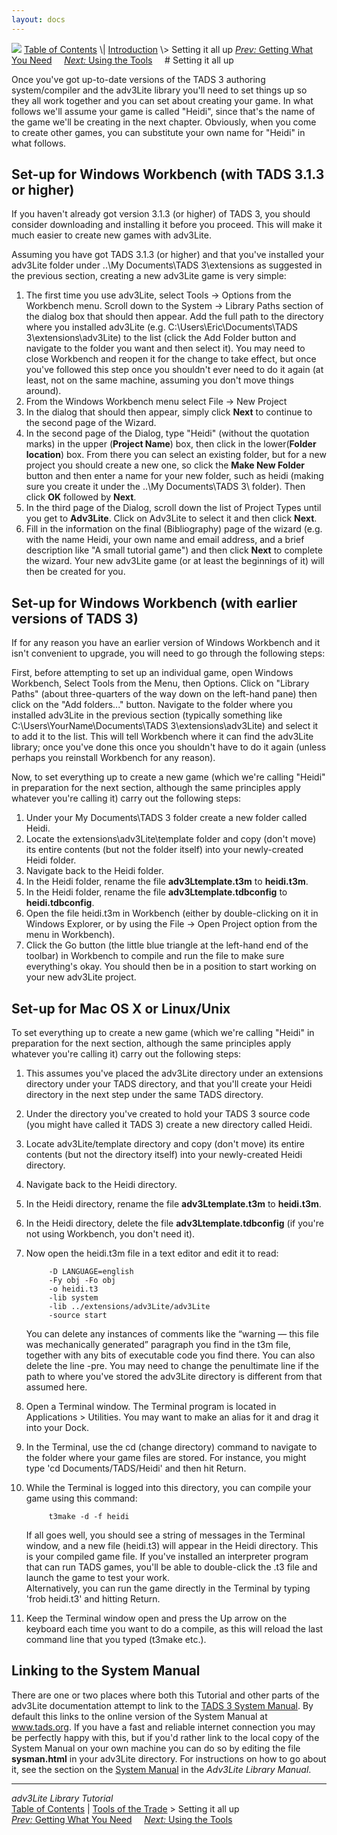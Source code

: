 ```yaml
---
layout: docs
---
```



<img src="topbar.jpg" data-border="0" />
<a href="toc.html" class="nav">Table of Contents</a> \|
<a href="intro.html" class="nav">Introduction</a> \> Setting it all up  
<span class="navnp"><a href="getting.html" class="nav"><em>Prev:</em> Getting What You
Need</a>    
<a href="using.html" class="nav"><em>Next:</em> Using the Tools</a>    
</span>
# Setting it all up

Once you've got up-to-date versions of the TADS 3 authoring
system/compiler and the adv3Lite library you'll need to set things up so
they all work together and you can set about creating your game. In what
follows we'll assume your game is called "Heidi", since that's the name
of the game we'll be creating in the next chapter. Obviously, when you
come to create other games, you can substitute your own name for "Heidi"
in what follows.

## Set-up for Windows Workbench (with TADS 3.1.3 or higher)

If you haven't already got version 3.1.3 (or higher) of TADS 3, you
should consider downloading and installing it before you proceed. This
will make it much easier to create new games with adv3Lite.

Assuming you have got TADS 3.1.3 (or higher) and that you've installed
your adv3Lite folder under ..\My Documents\TADS 3\extensions as
suggested in the previous section, creating a new adv3Lite game is very
simple:

1.  The first time you use adv3Lite, select Tools -\> Options from the
    Workbench menu. Scroll down to the System -\> Library Paths section
    of the dialog box that should then appear. Add the full path to the
    directory where you installed adv3Lite (e.g.
    C:\Users\Eric\Documents\TADS 3\extensions\adv3Lite) to the list
    (click the Add Folder button and navigate to the folder you want and
    then select it). You may need to close Workbench and reopen it for
    the change to take effect, but once you've followed this step once
    you shouldn't ever need to do it again (at least, not on the same
    machine, assuming you don't move things around).
2.  From the Windows Workbench menu select File -\> New Project
3.  In the dialog that should then appear, simply click **Next** to
    continue to the second page of the Wizard.
4.  In the second page of the Dialog, type "Heidi" (without the
    quotation marks) in the upper (**Project Name**) box, then click in
    the lower(**Folder location**) box. From there you can select an
    existing folder, but for a new project you should create a new one,
    so click the **Make New Folder** button and then enter a name for
    your new folder, such as heidi (making sure you create it under the
    ..\My Documents\TADS 3\\ folder). Then click **OK** followed by
    **Next**.
5.  In the third page of the Dialog, scroll down the list of Project
    Types until you get to **Adv3Lite**. Click on Adv3Lite to select it
    and then click **Next**.
6.  Fill in the information on the final (Bibliography) page of the
    wizard (e.g. with the name Heidi, your own name and email address,
    and a brief description like "A small tutorial game") and then click
    **Next** to complete the wizard. Your new adv3Lite game (or at least
    the beginnings of it) will then be created for you.

## Set-up for Windows Workbench (with earlier versions of TADS 3)

If for any reason you have an earlier version of Windows Workbench and
it isn't convenient to upgrade, you will need to go through the
following steps:

First, before attempting to set up an individual game, open Windows
Workbench, Select Tools from the Menu, then Options. Click on "Library
Paths" (about three-quarters of the way down on the left-hand pane) then
click on the "Add folders..." button. Navigate to the folder where you
installed adv3Lite in the previous section (typically something like
C:\Users\YourName\Documents\TADS 3\extensions\adv3Lite) and select it to
add it to the list. This will tell Workbench where it can find the
adv3Lite library; once you've done this once you shouldn't have to do it
again (unless perhaps you reinstall Workbench for any reason).

Now, to set everything up to create a new game (which we're calling
"Heidi" in preparation for the next section, although the same
principles apply whatever you're calling it) carry out the following
steps:

1.  Under your My Documents\TADS 3 folder create a new folder called
    Heidi.
2.  Locate the extensions\adv3Lite\template folder and copy (don't move)
    its entire contents (but not the folder itself) into your
    newly-created Heidi folder.
3.  Navigate back to the Heidi folder.
4.  In the Heidi folder, rename the file **adv3Ltemplate.t3m** to
    **heidi.t3m**.
5.  In the Heidi folder, rename the file **adv3Ltemplate.tdbconfig** to
    **heidi.tdbconfig**.
6.  Open the file heidi.t3m in Workbench (either by double-clicking on
    it in Windows Explorer, or by using the File -\> Open Project option
    from the menu in Workbench).
7.  Click the Go button (the little blue triangle at the left-hand end
    of the toolbar) in Workbench to compile and run the file to make
    sure everything's okay. You should then be in a position to start
    working on your new adv3Lite project.

  

## Set-up for Mac OS X or Linux/Unix

To set everything up to create a new game (which we're calling "Heidi"
in preparation for the next section, although the same principles apply
whatever you're calling it) carry out the following steps:

1.  This assumes you've placed the adv3Lite directory under an
    extensions directory under your TADS directory, and that you'll
    create your Heidi directory in the next step under the same TADS
    directory.

2.  Under the directory you've created to hold your TADS 3 source code
    (you might have called it TADS 3) create a new directory called
    Heidi.

3.  Locate adv3Lite/template directory and copy (don't move) its entire
    contents (but not the directory itself) into your newly-created
    Heidi directory.

4.  Navigate back to the Heidi directory.

5.  In the Heidi directory, rename the file **adv3Ltemplate.t3m** to
    **heidi.t3m**.

6.  In the Heidi directory, delete the file **adv3Ltemplate.tdbconfig**
    (if you're not using Workbench, you don't need it).

7.  Now open the heidi.t3m file in a text editor and edit it to read:  

             -D LANGUAGE=english     
             -Fy obj -Fo obj
             -o heidi.t3
             -lib system
             -lib ../extensions/adv3Lite/adv3Lite
             -source start

    You can delete any instances of comments like the “warning — this
    file was mechanically generated” paragraph you find in the t3m file,
    together with any bits of executable code you find there. You can
    also delete the line -pre. You may need to change the penultimate
    line if the path to where you've stored the adv3Lite directory is
    different from that assumed here.

8.  Open a Terminal window. The Terminal program is located in
    Applications \> Utilities. You may want to make an alias for it and
    drag it into your Dock.

9.  In the Terminal, use the cd (change directory) command to navigate
    to the folder where your game files are stored. For instance, you
    might type 'cd Documents/TADS/Heidi' and then hit Return.

10. While the Terminal is logged into this directory, you can compile
    your game using this command:

             t3make -d -f heidi

    If all goes well, you should see a string of messages in the
    Terminal window, and a new file (heidi.t3) will appear in the Heidi
    directory. This is your compiled game file. If you've installed an
    interpreter program that can run TADS games, you'll be able to
    double-click the .t3 file and launch the game to test your work.  
    Alternatively, you can run the game directly in the Terminal by
    typing 'frob heidi.t3' and hitting Return.

11. Keep the Terminal window open and press the Up arrow on the keyboard
    each time you want to do a compile, as this will reload the last
    command line that you typed (t3make etc.).

  

## Linking to the System Manual

There are one or two places where both this Tutorial and other parts of
the adv3Lite documentation attempt to link to the [TADS 3 System
Manual](../../adv3/doc/sysman/cover.html). By default this links to the online version of
the System Manual at www.tads.org. If you have a fast and reliable
internet connection you may be perfectly happy with this, but if you'd
rather link to the local copy of the System Manual on your own machine
you can do so by editing the file **sysman.html** in your adv3Lite
directory. For instructions on how to go about it, see the section on
the [System Manual](../manual/mingame.html#sysman) in the *Adv3Lite
Library Manual*.



------------------------------------------------------------------------



*adv3Lite Library Tutorial*  
<a href="toc.html" class="nav">Table of Contents</a> \|
<a href="intro.html" class="nav">Tools of the Trade</a> \> Setting it all
up  
<span class="navnp"><a href="getting.html" class="nav"><em>Prev:</em> Getting What You
Need</a>    
<a href="using.html" class="nav"><em>Next:</em> Using the Tools</a>    
</span>



